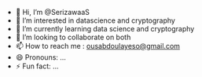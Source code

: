 - 👋 Hi, I’m @SerizawaaS
- 👀 I’m interested in datascience and cryptography
- 🌱 I’m currently learning data science and cryptography
- 💞️ I’m looking to collaborate on both
- 📫 How to reach me : ousabdoulayeso@gmail.com
- 😄 Pronouns: ...
- ⚡ Fun fact: ...

<!---
SerizawaaS/SerizawaaS is a ✨ special ✨ repository because its `README.md` (this file) appears on your GitHub profile.
You can click the Preview link to take a look at your changes.
--->
